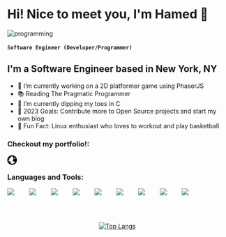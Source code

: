 # Hi! Nice to meet you, I'm Hamed 👋
<img alt="programming" width="180" src="https://github.com/hdkid7/hdkid7/assets/42691143/c6ed1e48-59d0-46cd-9a7d-817003988e74"/>
<br/>

**`Software Engineer (Developer/Programmer)`** 


## I'm a Software Engineer based in New York, NY
-  🍔 I’m currently working on a 2D platformer game using PhaserJS
-  📚 Reading The Pragmatic Programmer
-  🐍 I’m currently dipping my toes in C
-  🥅 2023 Goals: Contribute more to Open Source projects and start my own blog
-  🐧 Fun Fact: Linux enthusiast who loves to workout and play basketball


### Checkout my portfolio!:

[<img align="left" alt="codeSTACKr.com" width="22px" src="https://raw.githubusercontent.com/iconic/open-iconic/master/svg/globe.svg" />][website]
<br />
### Languages and Tools:
<p style="display:flex;">
<img width="40px" style="padding-right: 10px;" src="https://skillicons.dev/icons?i=js"  />
<img width="40px" style="padding-right: 10px;" src="https://skillicons.dev/icons?i=html"  />
<img width="40px" style="padding-right: 10px;" src="https://skillicons.dev/icons?i=css"  />
<img width="40px" style="padding-right: 10px;" src="https://skillicons.dev/icons?i=c"  />
<img width="40px" style="padding-right: 10px;" src="https://skillicons.dev/icons?i=git"  />
<img width="40px" style="padding-right: 10px;" src="https://skillicons.dev/icons?i=rust"  />
<img width="40px" style="padding-right: 10px;" src="https://skillicons.dev/icons?i=sass"  />
<img width="40px" style="padding-right: 10px;" src="https://skillicons.dev/icons?i=ts"  />
<img width="40px" style="padding-right: 10px;" src="https://skillicons.dev/icons?i=php"  />
</p>


<br />
<br />
<div align="center">

[![Top Langs](https://github-readme-stats.vercel.app/api/top-langs/?username=hdkid7&layout=compact)](https://github.com/anuraghazra/github-readme-stats)


</div>


[website]: https://hameddiakite.com
